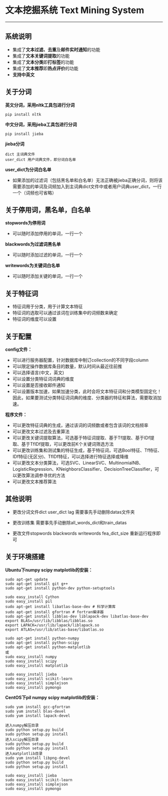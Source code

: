 # 文本挖掘系统 Text Mining System

***

## 系统说明

* 集成了**文本过滤、去重**及**邮件实时通知**的功能
* 集成了**文本关键词提取**的功能
* 集成了**文本分类**即**打标签**的功能
* 集成了**文本推荐**即**热点评价**的功能
* **支持中英文**


## 关于分词
**英文分词，采用nltk工具包进行分词**  

	pip install nltk 

**中文分词，采用jieba工具包进行分词**  

	pip install jieba 

**jieba分词**

	dict 主词典文件 
	user_dict 用户词典文件，即分词白名单 

**user_dict为分词白名单**
* 如果添加的过滤词（包括黑名单和白名单）无法正确被jieba正确分词，则将该需要添加的单词及词频加入到主词典dict文件中或者用户词典user_dict，一行一个（词频也可省略）  

## 关于停用词，黑名单，白名单

**stopwords为停用词**    
* 可以随时添加停用的单词，一行一个  

**blackwords为过滤词黑名单**  
* 可以随时添加过滤的单词，一行一个  

**writewords为关键词白名单**  
* 可以随时添加关键的单词，一行一个 

## 关于特征词

* 特征词用于分类，用于计算文本特征
* 特征词的选取可以通过该词在训练集中的词频数来确定
* 特征词的维度可以设置

## 关于配置

**config文件：**  
* 可以进行服务器配置，针对数据库中制订collection的不同字段column 
* 可以限定操作数据库条目的数量，默认时间从最近往前推
* 可以选择语言(中文，英文)
* 可以设置分类特征词词典的维度
* 可以设置是否接收邮件通知
* 可以设置版本加速，如果加速分类，此时会将文本特征词和分类模型固定化！因此，如果要测试分类特征词词典的维度、分类器的特征和算法，需要取消加速。

**程序文件：**  
* 可以更改特征词典的生成，通过该词的词频数或者包含该词的文档频率
* 可以更改文本过滤及去重算法
* 可以更改关键词提取算法，可选基于特征词提取、基于Tf提取、基于IDf提取、基于TfIDf提取，可以更改前K个关键词筛选方法
* 可以更改训练集和测试集的特征生成，基于特征词，可选Bool特征、Tf特征、IDf特征(无区分)、TfIDf特征，可以选择进行特征选择或降维
* 可以更改文本分类算法，可选SVC、LinearSVC、MultinomialNB、LogisticRegression、KNeighborsClassifier、DecisionTreeClassifier，可以更改算法调参寻优的方法
* 可以更改文本推荐算法

## 其他说明
* 更改分词文件dict user_dict lag
需要事先手动删除datas文件夹

* 更改训练集
需要事先手动删除all_words_dict和train_datas

* 更改文件stopwords blackwords writewords fea_dict_size
重新运行程序即可

## 关于环境搭建

**Ubuntu下numpy scipy matplotlib的安装：**  

    sudo apt-get update
    sudo apt-get install git g++
    sudo apt-get install python-dev python-setuptools
    
    sudo easy_install Cython 
    sudo easy_install pil
    sudo apt-get install libatlas-base-dev # 科学计算库
    sudo apt-get install gfortran # fortran编译器
    sudo apt-get install libblas-dev liblapack-dev libatlas-base-dev
    export BLAS=/usr/lib/libblas/libblas.so 
    export LAPACK=/usr/lib/lapack/liblapack.so 
    export ATLAS=/usr/lib/atlas-base/libatlas.so

	sudo apt-get install python-numpy
	sudo apt-get install python-scipy
	sudo apt-get install python-matplotlib
	或
	sudo easy_install numpy
	sudo easy_install scipy
	sudo easy_install matplotlib	
    
    sudo easy_install jieba
    sudo easy_install scikit-learn
    sudo easy_install simplejson
    sudo easy_install pymongo


**CentOS下pil numpy scipy matplotlib的安装：**  

    sudo yum install gcc-gfortran 
    sudo yum install blas-devel
    sudo yum install lapack-devel

    进入numpy解压目录
    sudo python setup.py build
    sudo python setup.py install
    进入scipy解压目录
    sudo python setup.py build
    sudo python setup.py install
    进入matplotlib目录
    sudo yum install libpng-devel
    sudo python setup.py build
    sudo python setup.py install
    
    sudo easy_install jieba
    sudo easy_install scikit-learn
    sudo easy_install simplejson
    sudo easy_install pymongo
